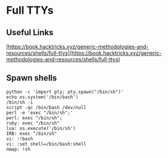 # Full TTYs

## **Useful Links**

&#x20;[https://book.hacktricks.xyz/generic-methodologies-and-resources/shells/full-ttys](https://book.hacktricks.xyz/generic-methodologies-and-resources/shells/full-ttys)

## **Spawn shells**

```
python -c 'import pty; pty.spawn("/bin/sh")'
echo os.system('/bin/bash')
/bin/sh -i
script -qc /bin/bash /dev/null
perl -e 'exec "/bin/sh";'
perl: exec "/bin/sh";
ruby: exec "/bin/sh"
lua: os.execute('/bin/sh')
IRB: exec "/bin/sh"
vi: :!bash
vi: :set shell=/bin/bash:shell
nmap: !sh
```







